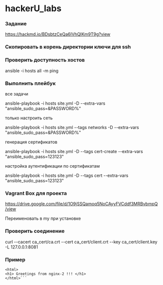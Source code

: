 # hackerU_labs

### Задание
https://hackmd.io/BDsbtzCeQa6IVhQIKm9T9g?view
>
### Скопировать в корень директории ключи для ssh
>
### Проверить доступность хостов
>
ansible -i hosts all -m ping
>
### Выполнить плейбук
все задачи
>
ansible-playbook -i hosts site.yml -D --extra-vars "ansible_sudo_pass=&PASSWORD%"
>
только настроить сеть
>
ansible-playbook -i hosts site.yml --tags networks -D --extra-vars "ansible_sudo_pass=&PASSWORD%"
>
генерация сертификатов
>
ansible-playbook -i hosts site.yml -D --tags cert-create --extra-vars "ansible_sudo_pass=123123"
>
настройка аутентификации по сертификатам
>
ansible-playbook -i hosts site.yml -D --tags cert --extra-vars "ansible_sudo_pass=123123"
>
### Vagrant Box для проекта
>
https://drive.google.com/file/d/1O9jSSQamoq5NoCAyyFVCddf3MRBvbmpQ/view
>
Переименовать в my при установке


### Проверить соединение
>
curl --cacert ca_cert/ca.crt --cert ca_cert/client.crt --key ca_cert/client.key -L 127.0.0.1:8081
>

### Пример
>
```ckib@ckibvm:~/PycharmProjects/hackerU_labs$ curl --cacert ca_cert/ca.crt --cert ca_cert/client.crt --key ca_cert/client.key -L 127.0.0.1:8081
<html>
<h1> Greetings from nginx-2 !!! </h1>
</html>```
